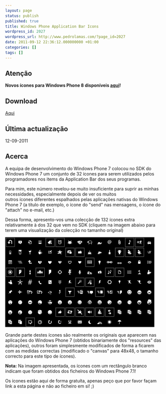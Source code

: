 ```yaml
---
layout: page
status: publish
published: true
title: Windows Phone Application Bar Icons
wordpress_id: 2027
wordpress_url: http://www.pedrolamas.com/?page_id=2027
date: 2011-09-12 22:36:12.000000000 +01:00
categories: []
tags: []
---
```

Atenção
-------

**Novos ícones para Windows Phone 8 disponíveis [aqui](/windows-phone/windows-phone-8-application-bar-icons/)!**

Download
--------

[Aqui](https://www.pedrolamas.com/windows-phone/windows-phone-application-bar-icons/)

Última actualização
-------------------

12-09-2011

Acerca
------

A equipa de desenvolvimento do Windows Phone 7 colocou no SDK do Windows Phone 7 um conjunto de 32 ícones para serem utilizados pelos programadores nos items da Application Bar dos seus programas.

Para mim, este número revelou-se muito insuficiente para suprir as minhas necessidades, especialmente depois de ver os muitos outros ícones diferentes espalhados pelas aplicações nativas do Windows Phone 7 (a título de exemplo, o ícone do "send" nas mensagens, o ícone do "attach" no e-mail, etc.)

Dessa forma, apresento-vos uma colecção de 132 ícones extra relativamente à dos 32 que vem no SDK (cliquem na imagem abaixo para terem uma visualização da colecção no tamanho original)

[![](/wp-content/uploads/2011/09/Windows-Phone-7-Application-Bar-Icons-Thumb.png "Windows Phone 7.1 Application Bar Icons")](/wp-content/uploads/2011/09/Windows-Phone-7-Application-Bar-Icons.png)

Grande parte destes ícones são realmente os originais que aparecem nas aplicações do Windows Phone 7 (obtidos binariamente dos "resources" das aplicações), outros foram simplesmente modificados de forma a ficarem com as medidas correctas (modificado o "canvas" para 48x48, o tamanho correcto para este tipo de ícones).

**Nota:** Na imagem apresentada, os ícones com um rectângulo branco indicam que foram obtidos dos ficheiros do Windows Phone 7.1!

Os ícones estão aqui de forma gratuíta, apenas peço que por favor façam link a esta página e não ao ficheiro em si! ;)
